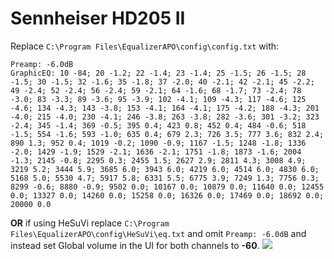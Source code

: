 # Sennheiser HD205 II
Replace `C:\Program Files\EqualizerAPO\config\config.txt` with:
```
Preamp: -6.0dB
GraphicEQ: 10 -84; 20 -1.2; 22 -1.4; 23 -1.4; 25 -1.5; 26 -1.5; 28 -1.5; 30 -1.5; 32 -1.6; 35 -1.8; 37 -2.0; 40 -2.1; 42 -2.1; 45 -2.2; 49 -2.4; 52 -2.4; 56 -2.4; 59 -2.1; 64 -1.6; 68 -1.7; 73 -2.4; 78 -3.0; 83 -3.3; 89 -3.6; 95 -3.9; 102 -4.1; 109 -4.3; 117 -4.6; 125 -4.6; 134 -4.3; 143 -3.8; 153 -4.1; 164 -4.1; 175 -4.2; 188 -4.3; 201 -4.0; 215 -4.0; 230 -4.1; 246 -3.8; 263 -3.8; 282 -3.6; 301 -3.2; 323 -2.4; 345 -1.4; 369 -0.5; 395 0.4; 423 0.8; 452 0.4; 484 -0.6; 518 -1.5; 554 -1.6; 593 -1.0; 635 0.4; 679 2.3; 726 3.5; 777 3.6; 832 2.4; 890 1.3; 952 0.4; 1019 -0.2; 1090 -0.9; 1167 -1.5; 1248 -1.8; 1336 -2.0; 1429 -1.9; 1529 -2.1; 1636 -2.1; 1751 -1.8; 1873 -1.6; 2004 -1.3; 2145 -0.8; 2295 0.3; 2455 1.5; 2627 2.9; 2811 4.3; 3008 4.9; 3219 5.2; 3444 5.9; 3685 6.0; 3943 6.0; 4219 6.0; 4514 6.0; 4830 6.0; 5168 5.0; 5530 4.7; 5917 5.8; 6331 5.5; 6775 3.9; 7249 1.3; 7756 0.3; 8299 -0.6; 8880 -0.9; 9502 0.0; 10167 0.0; 10879 0.0; 11640 0.0; 12455 0.0; 13327 0.0; 14260 0.0; 15258 0.0; 16326 0.0; 17469 0.0; 18692 0.0; 20000 0.0
```
**OR** if using HeSuVi replace `C:\Program Files\EqualizerAPO\config\HeSuVi\eq.txt` and omit `Preamp: -6.0dB` and instead set Global volume in the UI for both channels to **-60**.
![](https://raw.githubusercontent.com/jaakkopasanen/AutoEq/master/results/Innerfidelity%202017/headphoncecom/onear/Sennheiser%20HD205%20II/Sennheiser%20HD205%20II.png)